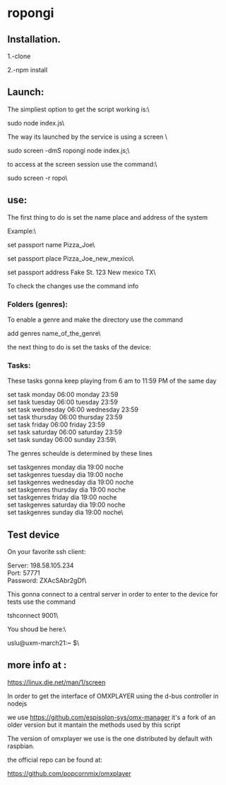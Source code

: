 # ropongi

## Installation.

1.-clone

2.-npm install

## Launch:

The simpliest option to get the script working is:\

sudo node index.js\

The way its launched by the service is using a screen \

sudo screen -dmS ropongi node index.js;\

to access at the screen session use the command:\

sudo screen -r ropo\

## use:

The first thing to do is set the name place and address of the system

Example:\

set passport name Pizza_Joe\

set passport place Pizza_Joe_new_mexico\

set passport address Fake St. 123 New mexico TX\

To check the changes use the command info
### Folders (genres):

To enable a genre and make the directory use the command

add genres name_of_the_genre\

the next thing to do is set the tasks of the device:
### Tasks:
These tasks gonna keep playing from 6 am to 11:59 PM of the same day 

set task monday 06:00 monday 23:59\
set task tuesday 06:00 tuesday 23:59\
set task wednesday 06:00 wednesday 23:59\
set task thursday 06:00 thursday 23:59\
set task friday 06:00 friday 23:59\
set task saturday 06:00 saturday 23:59\
set task sunday 06:00 sunday 23:59\

The genres scheulde is determined by these lines

set taskgenres monday dia 19:00 noche\
set taskgenres tuesday dia 19:00 noche\
set taskgenres wednesday dia 19:00 noche\
set taskgenres thursday dia 19:00 noche\
set taskgenres friday dia 19:00 noche\
set taskgenres saturday dia 19:00 noche\
set taskgenres sunday dia 19:00 noche\


## Test device

On your favorite ssh client:

Server: 198.58.105.234\
Port: 57771\
Password: ZXAcSAbr2gDf\

This gonna connect to a central server in order to enter to the device for tests use the command

tshconnect 9001\

You shoud be here:\

uslu@uxm-march21:~ $\


## more info at :

https://linux.die.net/man/1/screen

In order to get the interface of OMXPLAYER using the d-bus controller in nodejs

we use https://github.com/espisolon-sys/omx-manager it's a fork of an older version but it mantain the methods used by this script

The version of omxplayer we use is the one distributed by default with raspbian.

the official repo can be found at:

https://github.com/popcornmix/omxplayer